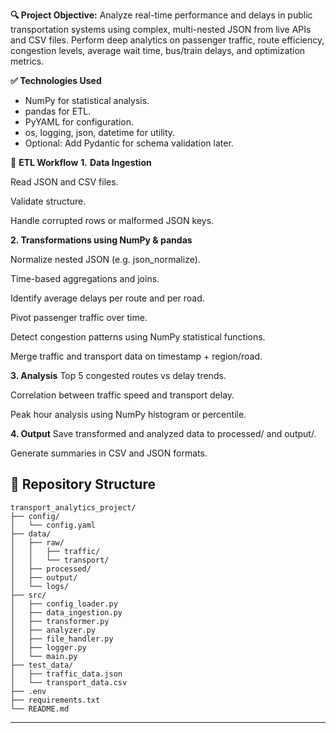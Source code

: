 **🔍 Project Objective:**
Analyze real-time performance and delays in public transportation systems using complex, multi-nested JSON from live APIs and CSV files. Perform deep analytics on passenger traffic, route efficiency, congestion levels, average wait time, bus/train delays, and optimization metrics.

**✅ Technologies Used**
- NumPy for statistical analysis.
- pandas for ETL.
- PyYAML for configuration.
- os, logging, json, datetime for utility.
- Optional: Add Pydantic for schema validation later.
  
🔁 **ETL Workflow**
**1.** **Data Ingestion**

Read JSON and CSV files.

Validate structure.

Handle corrupted rows or malformed JSON keys.

**2. Transformations using NumPy & pandas**

Normalize nested JSON (e.g. json_normalize).

Time-based aggregations and joins.

Identify average delays per route and per road.

Pivot passenger traffic over time.

Detect congestion patterns using NumPy statistical functions.

Merge traffic and transport data on timestamp + region/road.

**3. Analysis**
Top 5 congested routes vs delay trends.

Correlation between traffic speed and transport delay.

Peak hour analysis using NumPy histogram or percentile.

**4. Output**
Save transformed and analyzed data to processed/ and output/.

Generate summaries in CSV and JSON formats.

## 📂 Repository Structure
```
transport_analytics_project/
├── config/
│   └── config.yaml
├── data/
│   ├── raw/
│   │   ├── traffic/
│   │   └── transport/
│   ├── processed/
│   ├── output/
│   └── logs/
├── src/
│   ├── config_loader.py
│   ├── data_ingestion.py
│   ├── transformer.py
│   ├── analyzer.py
│   ├── file_handler.py
│   ├── logger.py
│   └── main.py
├── test_data/
│   ├── traffic_data.json
│   └── transport_data.csv
├── .env
├── requirements.txt
└── README.md
```
---
